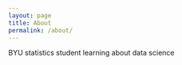 ```yaml
---
layout: page
title: About
permalink: /about/
---
```


BYU statistics student learning about data science

